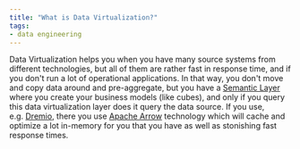 ```yaml
---
title: "What is Data Virtualization?"
tags:
- data engineering
---
```

Data Virtualization helps you when you have many source systems from different technologies, but all of them are rather fast in response time, and if you don't run a lot of operational applications. In that way, you don't move and copy data around and pre-aggregate, but you have a [Semantic Layer](term/metrics%20layer.md) where you create your business models (like cubes), and only if you query this data virtualization layer does it query the data source. If you use, e.g. [Dremio](https://www.dremio.com/), there you use [Apache Arrow](term/apache%20arrow.md) technology which will cache and optimize a lot in-memory for you that you have as well as stonishing fast response times.